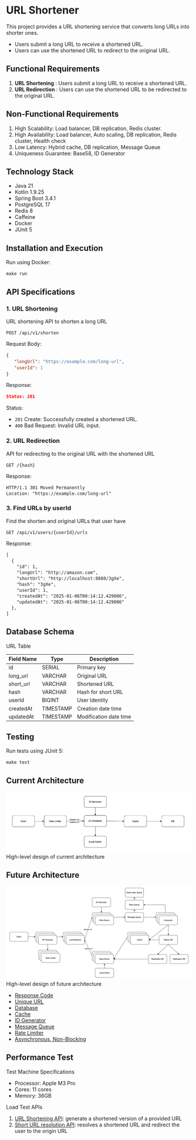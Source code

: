 # URL Shortener

This project provides a URL shortening service that converts long URLs into shorter ones.

- Users submit a long URL to receive a shortened URL.
- Users can use the shortened URL to redirect to the original URL.

## Functional Requirements

1. **URL Shortening** : Users submit a long URL to receive a shortened URL.
2. **URL Redirection** : Users can use the shortened URL to be redirected to the original URL.

## Non-Functional Requirements

1. High Scalability: Load balancer, DB replication, Redis cluster.
2. High Availability: Load balancer, Auto scaling, DB replication, Redis cluster, Health check
3. Low Latency: Hybrid cache, DB replication, Message Queue
4. Uniqueness Guarantee: Base58, ID Generator

## Technology Stack

- Java 21
- Kotlin 1.9.25
- Spring Boot 3.4.1
- PostgreSQL 17
- Redis 8
- Caffeine
- Docker
- JUnit 5

## Installation and Execution

Run using Docker:

```shell
make run
```

## API Specifications

### 1. URL Shortening
URL shortening API to shorten a long URL

```shell
POST /api/v1/shorten
```

Request Body:
```json
{
   "longUrl": "https://example.com/long-url",
   "userId": 1
}
```

Response:
```json
Status: 201
```

Status:

- `201` Create: Successfully created a shortened URL.
- `400` Bad Request: Invalid URL input.

### 2. URL Redirection
API for redirecting to the original URL with the shortened URL

```shell
GET /{hash}
```

Response:

```shell
HTTP/1.1 301 Moved Permanently
Location: "https://example.com/long-url"
```

### 3. Find URLs by userId
Find the shorten and original URLs that user have

```shell
GET /api/v1/users/{userId}/urls
```
Response:
```shell
[
  {
    "id": 1,
    "longUrl": "http://amazon.com",
    "shortUrl": "http://localhost:8080/3gXe",
    "hash": "3gXe",
    "userId": 1,
    "createdAt": "2025-01-06T00:14:12.429006",
    "updatedAt": "2025-01-06T00:14:12.429006"
  },
]
```

## Database Schema
URL Table

| Field Name | Type      | Description            |
|------------|-----------|------------------------|
| id         | SERIAL    | Primary key            |
| long_url   | VARCHAR   | Original URL           |
| short_url  | VARCHAR   | Shortened URL          |
| hash       | VARCHAR   | Hash for short URL     |
| userId     | BIGINT    | User Identity          |
| createdAt  | TIMESTAMP | Creation date time     |
| updatedAt  | TIMESTAMP | Modification date time |

## Testing

Run tests using JUnit 5:

```shell
make test
```

## Current Architecture
![architecture.png](docs/images/architecture.png)
High-level design of current architecture

## Future Architecture
![advanced_architecture.png](docs/images/advanced_architecture.png)
High-level design of future architecture

- [Response Code](docs/ResponseCode.md)
- [Unique URL](docs/UniqueURL.md)
- [Database](docs/Database.md)
- [Cache](docs/Cache.md)
- [ID Generator](docs/IDGenerator.md)
- [Message Queue](docs/MessageQueue.md)
- [Rate Limiter](docs/RateLimiter.md)
- [Asynchronous, Non-Blocking](docs/Asynchronous.md)

## Performance Test
Test Machine Specifications
- Processor: Apple M3 Pro
- Cores: 11 cores
- Memory: 36GB

Load Test APIs
1. [URL Shortening API](docs/test/ShortenUrlPerformanceTest): generate a shortened version of a provided URL
2. [Short URL resolution API](docs/test/ResolveUrlPerformanceTest.md): resolves a shortened URL and redirect the user to the origin URL
